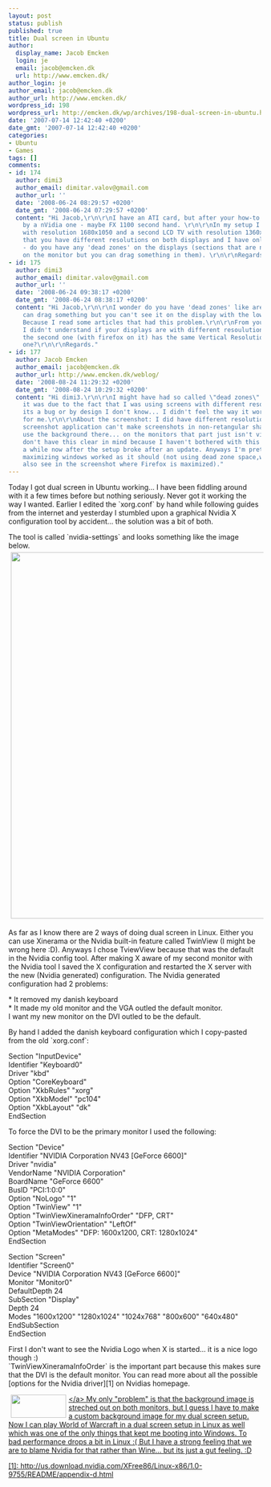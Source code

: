 ```yaml
---
layout: post
status: publish
published: true
title: Dual screen in Ubuntu
author:
  display_name: Jacob Emcken
  login: je
  email: jacob@emcken.dk
  url: http://www.emcken.dk/
author_login: je
author_email: jacob@emcken.dk
author_url: http://www.emcken.dk/
wordpress_id: 198
wordpress_url: http://emcken.dk/wp/archives/198-dual-screen-in-ubuntu.html
date: '2007-07-14 12:42:40 +0200'
date_gmt: '2007-07-14 12:42:40 +0200'
categories:
- Ubuntu
- Games
tags: []
comments:
- id: 174
  author: dimi3
  author_email: dimitar.valov@gmail.com
  author_url: ''
  date: '2008-06-24 08:29:57 +0200'
  date_gmt: '2008-06-24 07:29:57 +0200'
  content: "Hi Jacob,\r\n\r\nI have an ATI card, but after your how-to I think I'll
    by a nVidia one - maybe FX 1100 second hand. \r\n\r\nIn my setup I have one monitor
    with resolution 1680x1050 and a second LCD TV with resolution 1360x768. I noticed
    that you have different resolutions on both displays and I have only one question
    - do you have any 'dead zones' on the displays (sections that are not visible
    on the monitor but you can drag something in them). \r\n\r\nRegards :)"
- id: 175
  author: dimi3
  author_email: dimitar.valov@gmail.com
  author_url: ''
  date: '2008-06-24 09:38:17 +0200'
  date_gmt: '2008-06-24 08:38:17 +0200'
  content: "Hi Jacob,\r\n\r\nI wonder do you have 'dead zones' like areas where you
    can drag something but you can't see it on the display with the lower resolution.
    Because I read some articles that had this problem.\r\n\r\nFrom your screenshot
    I didn't understand if your displays are with different resoulution - why does
    the second one (with firefox on it) has the same Vertical Resolution as the first
    one?\r\n\r\nRegards."
- id: 177
  author: Jacob Emcken
  author_email: jacob@emcken.dk
  author_url: http://www.emcken.dk/weblog/
  date: '2008-08-24 11:29:32 +0200'
  date_gmt: '2008-08-24 10:29:32 +0200'
  content: "Hi dimi3.\r\n\r\nI might have had so called \"dead zones\"... but I think
    it was due to the fact that I was using screens with different resolutions. If
    its a bug or by design I don't know... I didn't feel the way it worked was a problem
    for me.\r\n\r\nAbout the screenshot: I did have different resolutions but the
    screenshot application can't make screenshots in non-retangular shapes so it just
    use the background there... on the monitors that part just isn't visible.\r\n\r\nI
    don't have this clear in mind because I haven't bothered with this in Ubuntu for
    a while now after the setup broke after an update. Anyways I'm pretty sure that
    maximizing windows worked as it should (not using dead zone space,which you can
    also see in the screenshot where Firefox is maximized)."
---
```

<p>Today I got dual screen in Ubuntu working... I have been fiddling around with it a few times before but nothing seriously. Never got it working the way I wanted. Earlier I edited the `xorg.conf` by hand while following guides from the internet and yesterday I stumbled upon a graphical Nvidia X configuration tool by accident... the solution was a bit of both.</p>
<p>The tool is called `nvidia-settings` and looks something like the image below.<br />
<!-- s9ymdb:42 --><img width='758' height='729' style="padding:5px" src="&#47;weblog&#47;uploads&#47;NVIDIAXServerSettings.png" alt="" &#47;></p>
<p>As far as I know there are 2 ways of doing dual screen in Linux. Either you can use Xinerama or the Nvidia built-in feature called TwinView (I might be wrong here :D). Anyways I chose TviewView because that was the default in the Nvidia config tool. After making X aware of my second monitor with the Nvidia tool I saved the X configuration and restarted the X server with the new (Nvidia generated) configuration. The Nvidia generated configuration had 2 problems:</p>
<p>*   It removed my danish keyboard<br />
*   It made my old monitor and the VGA outled the default monitor.<br />
    I want my new monitor on the DVI outled to be the default.</p>
<p>By hand I added the danish keyboard configuration which I copy-pasted from the old `xorg.conf`:</p>
<p>    Section "InputDevice"<br />
        Identifier     "Keyboard0"<br />
        Driver         "kbd"<br />
        Option         "CoreKeyboard"<br />
        Option         "XkbRules"      "xorg"<br />
        Option         "XkbModel"      "pc104"<br />
        Option         "XkbLayout"     "dk"<br />
    EndSection</p>
<p>To force the DVI to be the primary monitor I used the following:</p>
<p>    Section "Device"<br />
        Identifier     "NVIDIA Corporation NV43 [GeForce 6600]"<br />
        Driver         "nvidia"<br />
        VendorName     "NVIDIA Corporation"<br />
        BoardName      "GeForce 6600"<br />
        BusID          "PCI:1:0:0"<br />
        Option         "NoLogo" "1"<br />
        Option         "TwinView" "1"<br />
        Option         "TwinViewXineramaInfoOrder" "DFP, CRT"<br />
        Option         "TwinViewOrientation" "LeftOf"<br />
        Option         "MetaModes" "DFP: 1600x1200, CRT: 1280x1024"<br />
    EndSection</p>
<p>    Section "Screen"<br />
        Identifier     "Screen0"<br />
        Device         "NVIDIA Corporation NV43 [GeForce 6600]"<br />
        Monitor        "Monitor0"<br />
        DefaultDepth    24<br />
        SubSection     "Display"<br />
            Depth       24<br />
            Modes      "1600x1200" "1280x1024" "1024x768" "800x600" "640x480"<br />
        EndSubSection<br />
    EndSection</p>
<p>First I don't want to see the Nvidia Logo when X is started... it is a nice logo though :)<br />
`TwinViewXineramaInfoOrder` is the important part because this makes sure that the DVI is the default monitor. You can read more about all the possible [options for the Nvidia driver][1] on Nvidias homepage.</p>
<p><a class='serendipity_image_link' href='&#47;weblog&#47;uploads&#47;Dualscreen.png'><!-- s9ymdb:41 --><img width='110' height='46' style="float: left;border: 0px;padding-left: 5px;padding-right: 5px" src="&#47;weblog&#47;uploads&#47;Dualscreen.thumb.png" alt="" &#47;><&#47;a> My only "problem" is that the background image is streched out on both monitors, but I guess I have to make a custom background image for my dual screen setup. Now I can play World of Warcraft in a dual screen setup in Linux as well which was one of the only things that kept me booting into Windows. To bad performance drops a bit in Linux :( But I have a strong feeling that we are to blame Nvidia for that rather than Wine... but its just a gut feeling. :D</p>
<p>[1]: http:&#47;&#47;us.download.nvidia.com&#47;XFree86&#47;Linux-x86&#47;1.0-9755&#47;README&#47;appendix-d.html</p>
